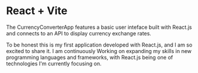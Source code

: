 # React + Vite

The CurrencyConverterApp features a basic user inteface built with React.js and connects to an API  to display currency exchange rates.

To be honest this is my first application developed with React.js, and I am so excited to share it. I am continuously
Working on expanding my skills in new programming languages and frameworks, with React.js being one of technologies
I'm currently focusing on.
